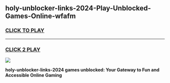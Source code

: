 
## holy-unblocker-links-2024-Play-Unblocked-Games-Online-wfafm
<h3>
<a href="https://premium76.site?title=holy-unblocker-links-2024&ref=25A">CLICK TO PLAY</a></h3>
<hr>

<h3>
<a href="https://premium76.site?title=holy-unblocker-links-2024&ref=25A">CLICK 2 PLAY</a>
  
</h3>

<a href="https://premium76.site?title=holy-unblocker-links-2024&ref=25A"><img src="https://clearcache.store/games.png"></a>


**holy-unblocker-links-2024 games unblocked: Your Gateway to Fun and Accessible Online Gaming**
